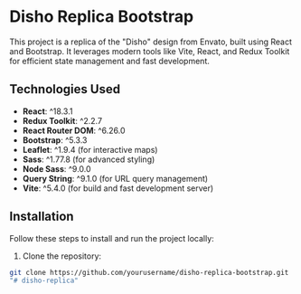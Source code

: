 # Disho Replica Bootstrap

This project is a replica of the "Disho" design from Envato, built using React and Bootstrap. It leverages modern tools like Vite, React, and Redux Toolkit for efficient state management and fast development.

## Technologies Used

- **React**: ^18.3.1
- **Redux Toolkit**: ^2.2.7
- **React Router DOM**: ^6.26.0
- **Bootstrap**: ^5.3.3
- **Leaflet**: ^1.9.4 (for interactive maps)
- **Sass**: ^1.77.8 (for advanced styling)
- **Node Sass**: ^9.0.0
- **Query String**: ^9.1.0 (for URL query management)
- **Vite**: ^5.4.0 (for build and fast development server)

## Installation

Follow these steps to install and run the project locally:

1. Clone the repository:

```bash
git clone https://github.com/yourusername/disho-replica-bootstrap.git
"# disho-replica" 
